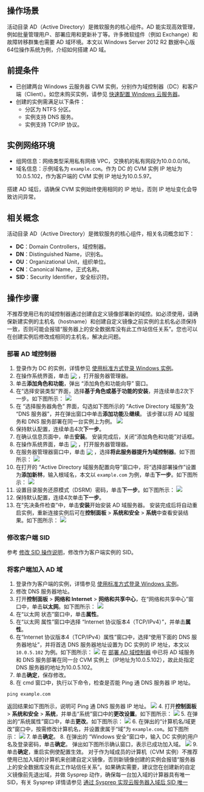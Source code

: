 ## 操作场景
活动目录 AD（Active Directory）是微软服务的核心组件。AD 能实现高效管理，例如批量管理用户、部署应用和更新补丁等。许多微软组件（例如 Exchange）和故障转移群集也需要 AD 域环境。本文以 Windows Server 2012 R2 数据中心版64位操作系统为例，介绍如何搭建 AD 域。

## 前提条件

- 已创建两台 Windows 云服务器 CVM 实例，分别作为域控制器（DC）和客户端（Client）。如您未购买实例，请参见 [快速配置 Windows 云服务器](https://cloud.tencent.com/document/product/213/2764)。
- 创建的实例需满足以下条件：
	- 分区为 NTFS 分区。
	- 实例支持 DNS 服务。
	- 实例支持 TCP/IP 协议。

## 实例网络环境
- 组网信息：网络类型采用私有网络 VPC，交换机的私有网段为10.0.0.0/16。
- 域名信息：示例域名为 `example.com`。作为 DC 的 CVM 实例 IP 地址为10.0.5.102，作为客户端的 CVM 实例 IP 地址为10.0.5.97。
<dx-alert infotype="notice" title="">
搭建 AD 域后，请确保 CVM 实例始终使用相同的 IP 地址，否则 IP 地址变化会导致访问异常。
</dx-alert>



## 相关概念
活动目录 AD（Active Directory）是微软服务的核心组件，相关名词概念如下：
- **DC**：Domain Controllers，域控制器。
- **DN**：Distinguished Name，识别名。
- **OU**：Organizational Unit，组织单位。
- **CN**：Canonical Name，正式名称。
- **SID**：Security Identifier，安全标识符。


## 操作步骤

<dx-alert infotype="explain" title="">
不推荐使用已有的域控制器通过创建自定义镜像部署新的域控。如必须使用，请确保新建实例的主机名（hostname）和创建自定义镜像之前实例的主机名必须保持一致，否则可能会报错“服务器上的安全数据库没有此工作站信任关系”。您也可以在创建实例后修改成相同的主机名，解决此问题。
</dx-alert>



### 部署 AD 域控制器[](id:Step1)
1. 登录作为 DC 的实例，详情参见 [使用标准方式登录 Windows 实例](https://cloud.tencent.com/document/product/213/57778)。
2. 在操作系统界面，单击 <img src="https://main.qcloudimg.com/raw/f779581f1ce3edfead8c725ce1504009.png" style="margin:-3px 0px"> ，打开服务器管理器。
3. 单击**添加角色和功能**，弹出 “添加角色和功能向导” 窗口。
4. 在“选择安装类型”界面，选择**基于角色或基于功能的安装**，并连续单击2次下一步。如下图所示：
![](https://qcloudimg.tencent-cloud.cn/raw/413f2376200fe7a64d56035206ac2c21.png)
5. 在 “选择服务器角色” 界面，勾选如下图所示的  “Active Directory 域服务”及 “DNS 服务器”，并在弹出窗口中单击**添加功能**及**继续**。
该步骤以将 AD 域服务和 DNS 服务部署在同一台实例上为例。
![](https://qcloudimg.tencent-cloud.cn/raw/a9f62f646661dc1c3559b12328ed8077.png)
6. 保持默认配置，连续单击4次**下一步**。
7. 在确认信息页面中，单击**安装**。
安装完成后，关闭“添加角色和功能”对话框。
8. 在操作系统界面，单击 <img src="https://main.qcloudimg.com/raw/f779581f1ce3edfead8c725ce1504009.png" style="margin:-3px 0px"> ，打开服务器管理器。
9. 在服务器管理器窗口中，单击 <img src="https://main.qcloudimg.com/raw/b7b26ebdfecb3b158adac1a37d7a23f3.png" style="margin:-3px 0px"> ，选择**将此服务器提升为域控制器**。如下图所示：
![](https://qcloudimg.tencent-cloud.cn/raw/bc6e02bf64866c4458ec6599babe09a2.png)
10. 在打开的 “Active Directory 域服务配置向导”窗口中，将“选择部署操作”设置为**添加新林**，输入根域名，本文以 `example.com` 为例，单击**下一步**。如下图所示：
![](https://qcloudimg.tencent-cloud.cn/raw/b91884139c592c76cf3547fa7c5de711.png)
11. 设置目录服务还原模式（DSRM）密码，单击**下一步**。如下图所示：
![](https://qcloudimg.tencent-cloud.cn/raw/192ba48444d9fef4faf46a2c5eb73983.png)
12. 保持默认配置，连续4次单击**下一步**。
13. 在“先决条件检查”中，单击**安装**开始安装 AD 域服务器。
安装完成后将自动重启实例，重新连接实例后可在**控制面板** > **系统和安全** > **系统**中查看安装结果。如下图所示：
![](https://qcloudimg.tencent-cloud.cn/raw/32475970bbb3c6ff99a6ced08c3e72e1.png)

### 修改客户端 SID
参考 [修改 SID 操作说明](https://cloud.tencent.com/document/product/213/4829)，修改作为客户端实例的 SID。


### 将客户端加入 AD 域
1. 登录作为客户端的实例，详情参见 [使用标准方式登录 Windows 实例](https://cloud.tencent.com/document/product/213/57778)。
2. 修改 DNS 服务器地址。
  1. 打开**控制面板** > **网络和 Internet** > **网络和共享中心**，在“网络和共享中心”窗口中，单击**以太网**。如下图所示：
![](https://qcloudimg.tencent-cloud.cn/raw/ecbcc37005bc2924ab9cb76055fd0666.png)
  2. 在“以太网 状态”窗口中，单击**属性**。
  3. 在“以太网 属性”窗口中选择 “Internet 协议版本4（TCP/IPv4）”，并单击**属性**。
  4. 在“Internet 协议版本4（TCP/IPv4）属性”窗口中，选择“使用下面的 DNS 服务器地址”，并将首选 DNS 服务器地址设置为 DC 实例的 IP 地址，本文以 `10.0.5.102` 为例。如下图所示：
  ![](https://qcloudimg.tencent-cloud.cn/raw/2201da4809892efa26558b3a99e6d324.png)
  在 [部署 AD 域控制器](#Step1) 中已将 AD 域服务和 DNS 服务部署在同一台 CVM 实例上（IP地址为10.0.5.102），故此处指定 DNS 服务器的地址为10.0.5.102。
 5. 单击**确定**，保存修改。
3. 在 cmd 窗口中，执行以下命令，检查是否能 Ping 通 DNS 服务器 IP 地址。
```
ping example.com
```
返回结果如下图所示，说明可 Ping 通 DNS 服务器 IP 地址。
![](https://qcloudimg.tencent-cloud.cn/raw/cfd1ab27a7aaaeb42f9a78c67e476a53.png)
4. 打开**控制面板** > **系统和安全** > **系统**，并单击“系统”窗口中的**更改设置**。如下图所示：
![](https://qcloudimg.tencent-cloud.cn/raw/6fb71866831646df81ed08c47e10843a.png)
5. 在弹出的“系统属性”窗口中，单击**更改**。如下图所示：
![](https://qcloudimg.tencent-cloud.cn/raw/dbfe2df50797ee5fc07cb2ede72dc7ba.png)
6. 在弹出的“计算机名/域更改”窗口中，按需修改计算机名，并设置隶属于“域”为 `example.com`。如下图所示：
![](https://qcloudimg.tencent-cloud.cn/raw/52b3f11a0347a93eb52d47069d3def1a.png)
7. 单击**确定**。
8. 在弹出的 “Windows 安全”窗口中，输入 DC 实例的用户名及登录密码，单击**确定**。
弹出如下图所示确认窗口，表示已成功加入域。
![](https://qcloudimg.tencent-cloud.cn/raw/80856c8d02b87e6b00ef44df88941e89.png)
9. 单击**确定**，重启实例使配置生效。
<dx-alert infotype="explain" title="">
对于作为域成员的计算机（CVM 实例）不推荐使用已加入域的计算机来创建自定义镜像，否则新镜像创建的实例会报错“服务器上的安全数据库没有此工作站信任关系”。如果确实需要，建议您在创建新的自定义镜像前先退出域，并做 Sysprep 动作，确保每一台加入域的计算器具有唯一 SID，有关 Sysprep 详情请参见 [通过 Sysprep 实现云服务器入域后 SID 唯一](https://cloud.tencent.com/document/product/213/43498)

</dx-alert>

